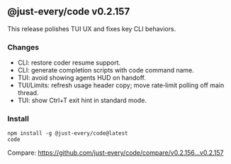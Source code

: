 ## @just-every/code v0.2.157

This release polishes TUI UX and fixes key CLI behaviors.

### Changes
- CLI: restore coder resume support.
- CLI: generate completion scripts with code command name.
- TUI: avoid showing agents HUD on handoff.
- TUI/Limits: refresh usage header copy; move rate‑limit polling off main thread.
- TUI: show Ctrl+T exit hint in standard mode.

### Install
```
npm install -g @just-every/code@latest
code
```

Compare: https://github.com/just-every/code/compare/v0.2.156...v0.2.157

